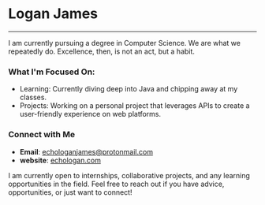 # Logan James
---

I am currently pursuing a degree in Computer Science. We are what we repeatedly do. Excellence, then, is not an act, but a habit.

### What I'm Focused On:
- Learning: Currently diving deep into Java and chipping away at my classes.
- Projects: Working on a personal project that leverages APIs to create a user-friendly experience on web platforms.

### Connect with Me
- **Email**: [echologanjames@protonmail.com](mailto:echologanjames@protonmail.com)
- **website**: [echologan.com](https://www.echologan.com)

I am currently open to internships, collaborative projects, and any learning opportunities in the field. Feel free to reach out if you have advice, opportunities, or just want to connect!


